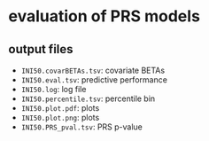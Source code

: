 # evaluation of PRS models


## output files

- `INI50.covarBETAs.tsv`: covariate BETAs
- `INI50.eval.tsv`: predictive performance
- `INI50.log`: log file
- `INI50.percentile.tsv`: percentile bin
- `INI50.plot.pdf`: plots
- `INI50.plot.png`: plots
- `INI50.PRS_pval.tsv`: PRS p-value

